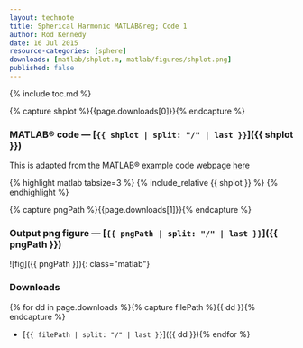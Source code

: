 ```yaml
---
layout: technote
title: Spherical Harmonic MATLAB&reg; Code 1
author: Rod Kennedy
date: 16 Jul 2015
resource-categories: [sphere]
downloads: [matlab/shplot.m, matlab/figures/shplot.png]
published: false
---
```


{% include toc.md %}


{% capture shplot %}{{page.downloads[0]}}{% endcapture %}

### MATLAB&reg; code &mdash; [<code>{{ shplot | split: "/" | last }}</code>]({{ shplot }})

This is adapted from the MATLAB&reg; example code webpage [here](http://www.mathworks.com/examples/matlab/1226-animating-a-surface)

{% highlight matlab tabsize=3 %}
{% include_relative {{ shplot }} %}
{% endhighlight %}


{% capture pngPath %}{{page.downloads[1]}}{% endcapture %}

### Output png figure &mdash; [<code>{{ pngPath | split: "/" | last }}</code>]({{ pngPath }})

![fig]({{ pngPath }}){: class="matlab"}


### Downloads

{% for dd in page.downloads %}{% capture filePath %}{{ dd }}{% endcapture %}
- [<code>{{ filePath | split: "/" | last }}</code>]({{ dd }}){% endfor %}
